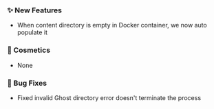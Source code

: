 ### ✨ New Features
* When content directory is empty in Docker container, we now auto populate it

### 🎨 Cosmetics
* None

### 🐛 Bug Fixes
* Fixed invalid Ghost directory error doesn't terminate the process
